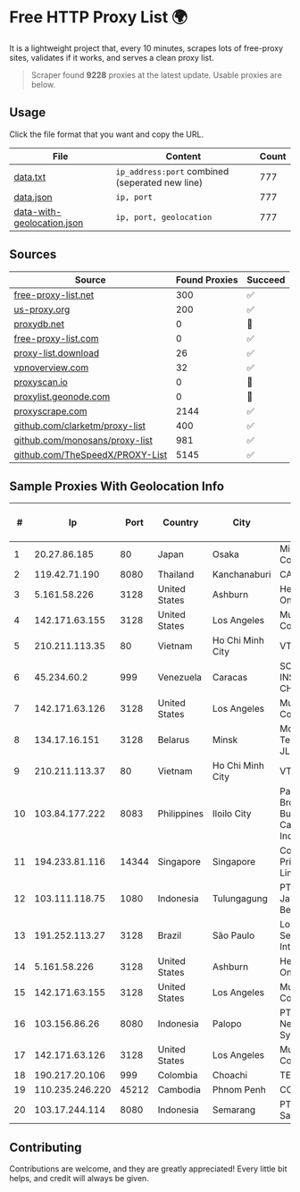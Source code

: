 
# Free HTTP Proxy List 🌍

It is a lightweight project that, every 10 minutes, scrapes lots of free-proxy sites, validates if it works, and serves a clean proxy list.


> Scraper found **9228** proxies at the latest update. Usable proxies are below.

## Usage

Click the file format that you want and copy the URL.


|File|Content|Count|
|----|-------|-----|
|[data.txt](https://raw.githubusercontent.com/themiralay/Proxy-List-World/master/data.txt)|`ip_address:port` combined (seperated new line)|777|
|[data.json](https://raw.githubusercontent.com/themiralay/Proxy-List-World/master/data.json)|`ip, port`|777|
|[data-with-geolocation.json](https://raw.githubusercontent.com/themiralay/Proxy-List-World/master/data-with-geolocation.json)|`ip, port, geolocation`|777|

## Sources

|Source|Found Proxies|Succeed|
|------|-------------|-------|
|[free-proxy-list.net](https://free-proxy-list.net)|300|✅|
|[us-proxy.org](https://www.us-proxy.org)|200|✅|
|[proxydb.net](http://proxydb.net)|0|🚫|
|[free-proxy-list.com](https://free-proxy-list.com/?page=&port=&type%5B%5D=http&type%5B%5D=https&up_time=0&search=Search)|0|✅|
|[proxy-list.download](https://www.proxy-list.download/HTTP)|26|✅|
|[vpnoverview.com](https://vpnoverview.com/privacy/anonymous-browsing/free-proxy-servers)|32|✅|
|[proxyscan.io](https://www.proxyscan.io)|0|🚫|
|[proxylist.geonode.com](https://proxylist.geonode.com/api/proxy-list?limit=300&page=1&sort_by=lastChecked&sort_type=desc&protocols=http,https)|0|🚫|
|[proxyscrape.com](https://api.proxyscrape.com/v2/?request=displayproxies&protocol=http&timeout=10000&country=all&ssl=all&anonymity=all)|2144|✅|
|[github.com/clarketm/proxy-list](https://raw.githubusercontent.com/clarketm/proxy-list/master/proxy-list-raw.txt)|400|✅|
|[github.com/monosans/proxy-list](https://raw.githubusercontent.com/monosans/proxy-list/main/proxies/http.txt)|981|✅|
|[github.com/TheSpeedX/PROXY-List](https://raw.githubusercontent.com/TheSpeedX/PROXY-List/master/http.txt)|5145|✅|


## Sample Proxies With Geolocation Info

|#|Ip|Port|Country|City|Internet Service Provider|
|-|--|----|-------|----|-------------------------|
|1|20.27.86.185|80|Japan|Osaka|Microsoft Corporation|
|2|119.42.71.190|8080|Thailand|Kanchanaburi|CAT-BB|
|3|5.161.58.226|3128|United States|Ashburn|Hetzner Online GmbH|
|4|142.171.63.155|3128|United States|Los Angeles|Multacom Corporation|
|5|210.211.113.35|80|Vietnam|Ho Chi Minh City|VTDC|
|6|45.234.60.2|999|Venezuela|Caracas|SOLUCIONES INSTALRED CH&C C.A.|
|7|142.171.63.126|3128|United States|Los Angeles|Multacom Corporation|
|8|134.17.16.151|3128|Belarus|Minsk|Mobile TeleSystems JLLC|
|9|210.211.113.37|80|Vietnam|Ho Chi Minh City|VTDC|
|10|103.84.177.222|8083|Philippines|Iloilo City|Panay Broadband / Buenavista Cable TV., Inc.|
|11|194.233.81.116|14344|Singapore|Singapore|Contabo Asia Private Limited|
|12|103.111.118.75|1080|Indonesia|Tulungagung|PT Dimensi Jaringan Bersinar|
|13|191.252.113.27|3128|Brazil|São Paulo|Locaweb Serviços de Internet S/A|
|14|5.161.58.226|3128|United States|Ashburn|Hetzner Online GmbH|
|15|142.171.63.155|3128|United States|Los Angeles|Multacom Corporation|
|16|103.156.86.26|8080|Indonesia|Palopo|PT Chacha Networking System|
|17|142.171.63.126|3128|United States|Los Angeles|Multacom Corporation|
|18|190.217.20.106|999|Colombia|Choachi|TECNOLOGÍA|
|19|110.235.246.220|45212|Cambodia|Phnom Penh|COGETEL Co|
|20|103.17.244.114|8080|Indonesia|Semarang|PT Media Sarana Data|



## Contributing

Contributions are welcome, and they are greatly appreciated! Every
little bit helps, and credit will always be given.

